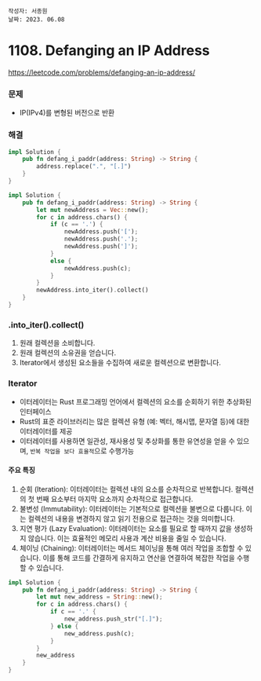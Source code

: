 ```
작성자: 서종원
날짜: 2023. 06.08
```

# 1108. Defanging an IP Address

https://leetcode.com/problems/defanging-an-ip-address/


### 문제

- IP(IPv4)를 변형된 버전으로 반환

### 해결

```rust
impl Solution {
    pub fn defang_i_paddr(address: String) -> String {
        address.replace(".", "[.]")
    }
}
```

```rust
impl Solution {
    pub fn defang_i_paddr(address: String) -> String {
        let mut newAddress = Vec::new();
        for c in address.chars() {
            if (c == '.') {
                newAddress.push('[');
                newAddress.push('.');
                newAddress.push(']');
            }
            else {
                newAddress.push(c);
            }
        }
        newAddress.into_iter().collect()
    }
}
```

###  .into_iter().collect()

1. 원래 컬렉션을 소비합니다.
2. 원래 컬렉션의 소유권을 얻습니다.
3. Iterator에서 생성된 요소들을 수집하여 새로운 컬렉션으로 변환합니다.


### Iterator

- 이터레이터는 Rust 프로그래밍 언어에서 컬렉션의 요소를 순회하기 위한 추상화된 인터페이스
- Rust의 표준 라이브러리는 많은 컬렉션 유형 (예: 벡터, 해시맵, 문자열 등)에 대한 이터레이터를 제공
- 이터레이터를 사용하면 일관성, 재사용성 및 추상화를 통한 유연성을 얻을 수 있으며, `반복 작업을 보다 효율적`으로 수행가능


#### 주요 특징
1. 순회 (Iteration): 이터레이터는 컬렉션 내의 요소를 순차적으로 반복합니다. 컬렉션의 첫 번째 요소부터 마지막 요소까지 순차적으로 접근합니다.
2. 불변성 (Immutability): 이터레이터는 기본적으로 컬렉션을 불변으로 다룹니다. 이는 컬렉션의 내용을 변경하지 않고 읽기 전용으로 접근하는 것을 의미합니다.
3. 지연 평가 (Lazy Evaluation): 이터레이터는 요소를 필요로 할 때까지 값을 생성하지 않습니다. 이는 효율적인 메모리 사용과 계산 비용을 줄일 수 있습니다.
4. 체이닝 (Chaining): 이터레이터는 메서드 체이닝을 통해 여러 작업을 조합할 수 있습니다. 이를 통해 코드를 간결하게 유지하고 연산을 연결하여 복잡한 작업을 수행할 수 있습니다.




```rust
impl Solution {
    pub fn defang_i_paddr(address: String) -> String {
        let mut new_address = String::new();
        for c in address.chars() {
            if c == '.' {
                new_address.push_str("[.]");
            } else {
                new_address.push(c);
            }
        }
        new_address
    }
}
```